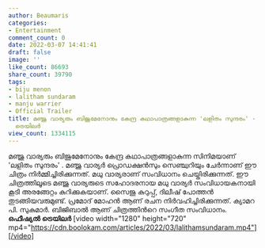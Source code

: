 ```yaml
---
author: Beaumaris
categories:
- Entertainment
comment_count: 0
date: 2022-03-07 14:41:41
draft: false
image: ''
like_count: 86693
share_count: 39790
tags:
- biju menon
- lalitham sundaram
- manju warrier
- Official Trailer
title: മഞ്ജു വാര്യരും ബിജുമേനോനും കേന്ദ്ര കഥാപാത്രങ്ങളാകുന്ന 'ലളിതം സുന്ദരം' - ഒഫീഷ്യൽ
  ട്രെയിലർ
view_count: 1334115
---
```


മഞ്ജു വാര്യരും ബിജുമേനോനും കേന്ദ്ര കഥാപാത്രങ്ങളാകുന്ന സിനിമയാണ് 'ലളിതം സുന്ദരം' . മഞ്ജു വാര്യർ പ്രൊഡക്ഷൻസും സെഞ്ച്വറിയും ചേർന്നാണ് ഈ ചിത്രം നിർമ്മിച്ചിരിക്കുന്നത്. മധു വാര്യരാണ് സംവിധാനം ചെയ്തിരിക്കുന്നത്. ഈ ചിത്രത്തിലൂടെ മഞ്ജു വാര്യരുടെ സഹോദരനായ മധു വാര്യർ സംവിധായകനായി കൂടി അരങ്ങേറ്റം കുറിക്കുകയാണ്. സൈജു കുറുപ്പ്, ദിലീഷ് പോത്തൻ തുടങ്ങിയവരുമുണ്ട്. പ്രമോദ് മോഹൻ ആണ് രചന നിർവഹിച്ചിരിക്കുന്നത്. ക്യാമറ പി. സുകുമാർ. ബിജിബാൽ ആണ് ചിത്രത്തിന്‍റെ സംഗീത സംവിധാനം. **ഒഫീഷ്യൽ ട്രെയിലർ** [video width="1280" height="720" mp4="https://cdn.boolokam.com/articles/2022/03/lalithamsundaram.mp4"][/video]